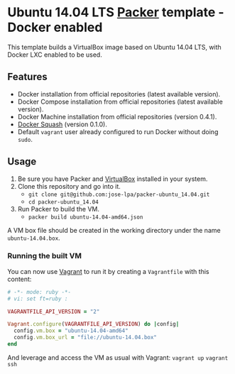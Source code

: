 # Ubuntu 14.04 LTS [Packer](http://www.packer.io/) template - Docker enabled

This template builds a VirtualBox image based on Ubuntu 14.04 LTS, with Docker
LXC enabled to be used. 

## Features
* Docker installation from official repositories (latest available version).
* Docker Compose installation from official repositories (latest available version).
* Docker Machine installation from official repositories (version 0.4.1).
* [Docker Squash](https://github.com/jwilder/docker-squash) (version 0.1.0).
* Default `vagrant` user already configured to run Docker without doing `sudo`.

## Usage
1. Be sure you have Packer and [VirtualBox](https://www.virtualbox.org/)
installed in your system.
2. Clone this repository and go into it.
    * `git clone git@github.com:jose-lpa/packer-ubuntu_14.04.git`
    * `cd packer-ubuntu_14.04`
3. Run Packer to build the VM.
    * `packer build ubuntu-14.04-amd64.json`

A VM box file should be created in the working directory under the name
`ubuntu-14.04.box`.

### Running the built VM
You can now use [Vagrant](https://www.vagrantup.com/) to run it by creating a
`Vagrantfile` with this content:

```ruby
# -*- mode: ruby -*-
# vi: set ft=ruby :

VAGRANTFILE_API_VERSION = "2"

Vagrant.configure(VAGRANTFILE_API_VERSION) do |config|
  config.vm.box = "ubuntu-14.04-amd64"
  config.vm.box_url = "file://ubuntu-14.04.box"
end
```

And leverage and access the VM as usual with Vagrant:
    `vagrant up`
    `vagrant ssh`

